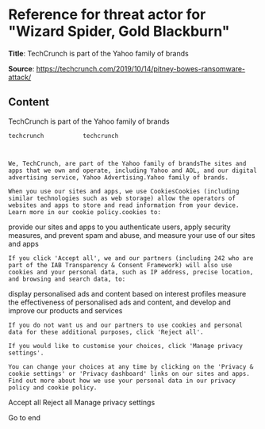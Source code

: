 # Reference for threat actor for "Wizard Spider, Gold Blackburn"

**Title**: TechCrunch is part of the Yahoo family of brands

**Source**: https://techcrunch.com/2019/10/14/pitney-bowes-ransomware-attack/

## Content



TechCrunch is part of the Yahoo family of brands














    techcrunch           techcrunch     



    We, TechCrunch, are part of the Yahoo family of brandsThe sites and apps that we own and operate, including Yahoo and AOL, and our digital advertising service, Yahoo Advertising.Yahoo family of brands.

    When you use our sites and apps, we use CookiesCookies (including similar technologies such as web storage) allow the operators of websites and apps to store and read information from your device. Learn more in our cookie policy.cookies to:


provide our sites and apps to you
authenticate users, apply security measures, and prevent spam and abuse, and
measure your use of our sites and apps



    If you click 'Accept all', we and our partners (including 242 who are part of the IAB Transparency & Consent Framework) will also use cookies and your personal data, such as IP address, precise location, and browsing and search data, to:


display personalised ads and content based on interest profiles
measure the effectiveness of personalised ads and content, and
develop and improve our products and services

    If you do not want us and our partners to use cookies and personal data for these additional purposes, click 'Reject all'.

    If you would like to customise your choices, click 'Manage privacy settings'.

    You can change your choices at any time by clicking on the 'Privacy & cookie settings' or 'Privacy dashboard' links on our sites and apps. Find out more about how we use your personal data in our privacy policy and cookie policy.








Accept all
Reject all
Manage privacy settings





Go to end
                    












